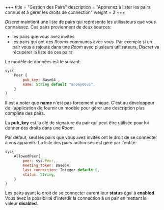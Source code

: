 +++
title = "Gestion des Pairs"
description = "Apprenez à lister les pairs connus et à gérer les droits de connection"
weight = 2
+++

*Discret* maintient une liste de pairs qui représente les utilisateurs que vous connaissez. Ces pairs proviennent de deux sources:
- les pairs que vous avez invités
- les pairs qui ont des *Rooms* communes avec vous. Par exemple si un pair vous a rajouté dans une *Room* avec plusieurs utilisateurs, *Discret* va récupérer la liste de ces pairs

Le modèle de données est le suivant:
```js
sys{
    Peer {
        pub_key: Base64 ,
        name: String default "anonymous",
    }
}
```
Il est a noter que **name** n'est pas forcement unique. C'est au développeur de l'application de fournir un modèle pour gérer une description plus complète des pairs. 

La **pub_key** est la clé de signature du pair qui peut être utilisée pour lui donner des droits dans une *Room*.

Par défaut, seul les pairs que vous avez invités ont le droit de se connecter à vos appareils. La liste des pairs authorisés est géré par l'entité:
```js
sys{
    AllowedPeer{
        peer: sys.Peer,
        meeting_token: Base64,
        last_connection: Integer default 0,
        status: String,
    }
}
```
Les pairs ayant le droit de se connecter auront leur **status** égal à **enabled**. Vous avez la possibilité d'interdir la connection à un pair en mettant la valeur **disabled**.
